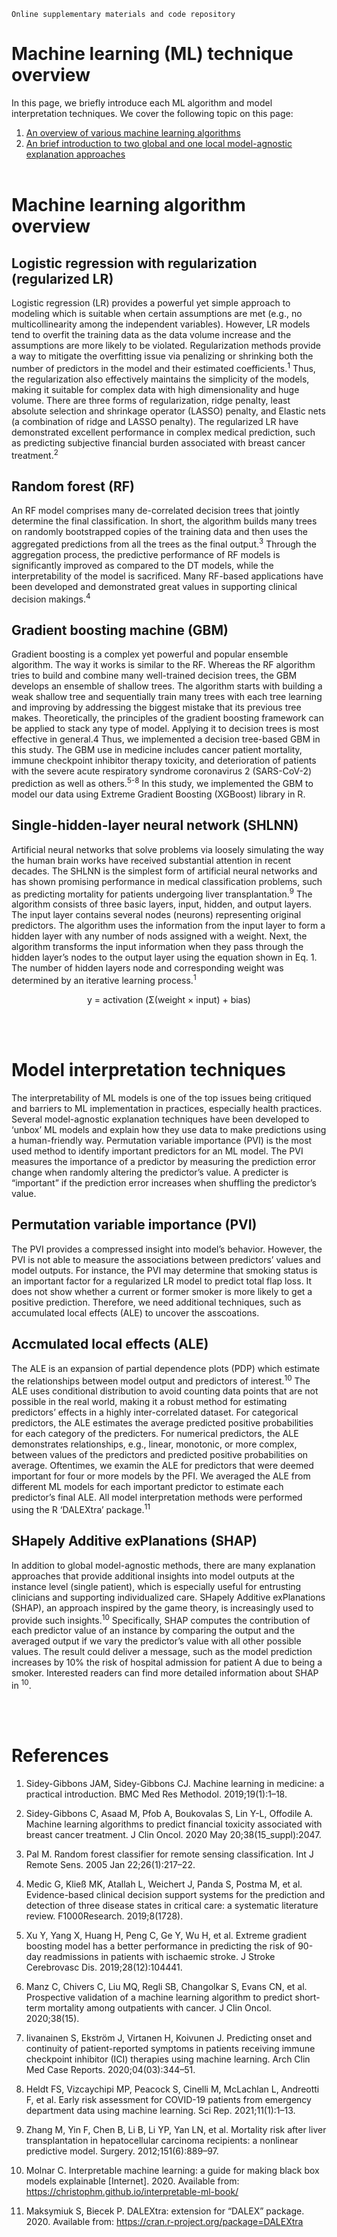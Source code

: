	Online supplementary materials and code repository
# Machine learning (ML) technique overview 

In this page, we briefly introduce each ML algorithm and model interpretation techniques. We cover the following topic on this page:
1. [An overview of various machine learning algorithms](#machine-learning-algorithm-overview)
2. [An brief introduction to two global and one local model-agnostic explanation approaches](#model-interpretation-techniques) 
<br></br>

Machine learning algorithm overview 
==========================================================
Logistic regression with regularization (regularized LR) 
--------------------------------------------------------
Logistic regression (LR) provides a powerful yet simple approach to modeling which is suitable when certain assumptions are met (e.g., no multicollinearity among the independent variables). However, LR models tend to overfit the training data as the data volume increase and the assumptions are more likely to be violated. Regularization methods provide a way to mitigate the overfitting issue via penalizing or shrinking both the number of predictors in the model and their estimated coefficients.<sup>1</sup> Thus, the regularization also effectively maintains the simplicity of the models, making it suitable for complex data with high dimensionality and huge volume. There are three forms of regularization, ridge penalty, least absolute selection and shrinkage operator (LASSO) penalty, and Elastic nets (a combination of ridge and LASSO penalty). The regularized LR have demonstrated excellent performance in complex medical prediction, such as predicting subjective financial burden associated with breast cancer treatment.<sup>2</sup> 

Random forest (RF) 
--------------------------------------------------------
An RF model comprises many de-correlated decision trees that jointly determine the final classification. In short, the algorithm builds many trees on randomly bootstrapped copies of the training data and then uses the aggregated predictions from all the trees as the final output.<sup>3</sup> Through the aggregation process, the predictive performance of RF models is significantly improved as compared to the DT models, while the interpretability of the model is sacrificed. Many RF-based applications have been developed and demonstrated great values in supporting clinical decision makings.<sup>4</sup>

Gradient boosting machine (GBM) 
---------------------------------------------------------------
Gradient boosting is a complex yet powerful and popular ensemble algorithm. The way it works is similar to the RF. Whereas the RF algorithm tries to build and combine many well-trained decision trees, the GBM develops an ensemble of shallow trees. The algorithm starts with building a weak shallow tree and sequentially train many trees with each tree learning and improving by addressing the biggest mistake that its previous tree makes. Theoretically, the principles of the gradient boosting framework can be applied to stack any type of model. Applying it to decision trees is most effective in general.4 Thus, we implemented a decision tree-based GBM in this study. The GBM use in medicine includes cancer patient mortality, immune checkpoint inhibitor therapy toxicity, and deterioration of patients with the severe acute respiratory syndrome coronavirus 2 (SARS-CoV-2) prediction as well as others.<sup>5-8</sup> In this study, we implemented the GBM to model our data using Extreme Gradient Boosting (XGBoost) library in R. 

Single-hidden-layer neural network (SHLNN) 
---------------------------------------------------------
Artificial neural networks that solve problems via loosely simulating the way the human brain works have received substantial attention in recent decades. The SHLNN is the simplest form of artificial neural networks  and has shown promising performance in medical classification problems, such as predicting mortality for patients undergoing liver transplantation.<sup>9</sup> The algorithm consists of three basic layers, input, hidden, and output layers. The input layer contains several nodes (neurons) representing original predictors. The algorithm uses the information from the input layer to form a hidden layer with any number of nods assigned with a weight. Next, the algorithm transforms the input information when they pass through the hidden layer’s nodes to the output layer using the equation shown in Eq. 1. The number of hidden layers node and corresponding weight was determined by an iterative learning process.<sup>1</sup>


<p align ="center">
	y = activation (Σ(weight × input) + bias)
	</p>
<br></br>

Model interpretation techniques 
========================================
The interpretability of ML models is one of the top issues being critiqued and barriers to ML implementation in practices, especially health practices. Several model-agnostic explanation techniques have been developed to ‘unbox’ ML models and explain how they use data to make predictions using a human-friendly way. Permutation variable importance (PVI) is the most used method to identify important predictors for an ML model. The PVI measures the importance of a predictor by measuring the prediction error change when randomly altering the predictor’s value. A predicter is “important” if the prediction error increases when shuffling the predictor’s value.  

Permutation variable importance (PVI) 
--------------------------------------------------------
The PVI provides a compressed insight into model’s behavior. However, the PVI is not able to measure the associations between predictors’ values and model outputs. For instance, the PVI may determine that smoking status is an important factor for a regularized LR model to predict total flap loss. It does not show whether a current or former smoker is more likely to get a positive prediction. Therefore, we need additional techniques, such as accumulated local effects (ALE) to uncover the asscoations.  

Accmulated local effects (ALE) 
--------------------------------------------------------
The ALE is an expansion of partial dependence plots (PDP) which estimate the relationships between model output and predictors of interest.<sup>10</sup> The ALE uses conditional distribution to avoid counting data points that are not possible in the real world, making it a robust method for estimating predictors’ effects in a highly inter-correlated dataset. For categorical predictors, the ALE estimates the average predicted positive probabilities for each category of the predicters. For numerical predictors, the ALE demonstrates relationships, e.g., linear, monotonic, or more complex, between values of the predictors and predicted positive probabilities on average. Oftentimes, we examin the ALE for predictors that were deemed important for four or more models by the PFI. We averaged the ALE from different ML models for each important predictor to estimate each predictor’s final ALE. All model interpretation methods were performed using the R ‘DALEXtra’ package.<sup>11</sup>

SHapely Additive exPlanations (SHAP) 
--------------------------------------------------------
In addition to global model-agnostic methods, there are many explanation approaches that provide additional insights into model outputs at the instance level (single patient), which is especially useful for entrusting clinicians and supporting individualized care. SHapely Additive exPlanations (SHAP), an approach inspired by the game theory, is increasingly used to provide such insights.<sup>10</sup> Specifically, SHAP computes the contribution of each predictor value of an instance by comparing the output and the averaged output if we vary the predictor’s value with all other possible values. The result could deliver a message, such as the model prediction increases by 10% the risk of hospital admission for patient A due to being a smoker. Interested readers can find more detailed information about SHAP in <sup>10</sup>.
 
<br></br>

References
=====================
1. Sidey-Gibbons JAM, Sidey-Gibbons CJ. Machine learning in medicine: a practical introduction. BMC Med Res Methodol. 2019;19(1):1–18.  

2. Sidey-Gibbons C, Asaad M, Pfob A, Boukovalas S, Lin Y-L, Offodile A. Machine learning algorithms to predict financial toxicity associated with breast cancer treatment. J Clin Oncol. 2020 May 20;38(15_suppl):2047.  

3. Pal M. Random forest classifier for remote sensing classification. Int J Remote Sens. 2005 Jan 22;26(1):217–22.  

4. Medic G, Kließ MK, Atallah L, Weichert J, Panda S, Postma M, et al. Evidence-based clinical decision support systems for the prediction and detection of three disease states in critical care: a systematic literature review. F1000Research. 2019;8(1728).  

5. Xu Y, Yang X, Huang H, Peng C, Ge Y, Wu H, et al. Extreme gradient boosting model has a better performance in predicting the risk of 90-day readmissions in patients with ischaemic stroke. J Stroke Cerebrovasc Dis. 2019;28(12):104441.  

6. Manz C, Chivers C, Liu MQ, Regli SB, Changolkar S, Evans CN, et al. Prospective validation of a machine learning algorithm to predict short-term mortality among outpatients with cancer. J Clin Oncol. 2020;38(15).  

7. Iivanainen S, Ekström J, Virtanen H, Koivunen J. Predicting onset and continuity of patient-reported symptoms in patients receiving immune checkpoint inhibitor (ICI) therapies using machine learning. Arch Clin Med Case Reports. 2020;04(03):344–51.  

8. Heldt FS, Vizcaychipi MP, Peacock S, Cinelli M, McLachlan L, Andreotti F, et al. Early risk assessment for COVID-19 patients from emergency department data using machine learning. Sci Rep. 2021;11(1):1–13. 

9. Zhang M, Yin F, Chen B, Li B, Li YP, Yan LN, et al. Mortality risk after liver transplantation in hepatocellular carcinoma recipients: a nonlinear predictive model. Surgery. 2012;151(6):889–97.  

10. Molnar C. Interpretable machine learning: a guide for making black box models explainable [Internet]. 2020. Available from: https://christophm.github.io/interpretable-ml-book/ 

11. Maksymiuk S, Biecek P. DALEXtra: extension for “DALEX” package. 2020. Available from: https://cran.r-project.org/package=DALEXtra 
